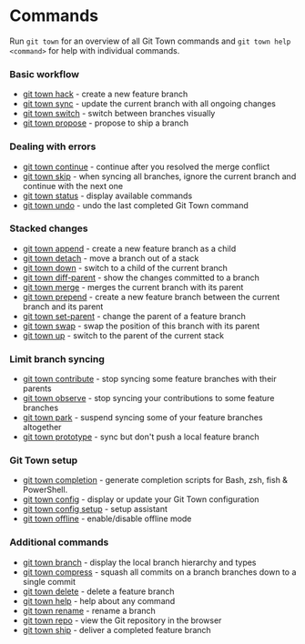 # Commands

Run `git town` for an overview of all Git Town commands and
`git town help <command>` for help with individual commands.

### Basic workflow

- [git town hack](commands/hack.md) - create a new feature branch
- [git town sync](commands/sync.md) - update the current branch with all ongoing
  changes
- [git town switch](commands/switch.md) - switch between branches visually
- [git town propose](commands/propose.md) - propose to ship a branch

### Dealing with errors

- [git town continue](commands/continue.md) - continue after you resolved the
  merge conflict
- [git town skip](commands/skip.md) - when syncing all branches, ignore the
  current branch and continue with the next one
- [git town status](commands/status.md) - display available commands
- [git town undo](commands/undo.md) - undo the last completed Git Town command

### Stacked changes

- [git town append](commands/append.md) - create a new feature branch as a child
- [git town detach](commands/detach.md) - move a branch out of a stack
- [git town down](commands/down.md) - switch to a child of the current branch
- [git town diff-parent](commands/diff-parent.md) - show the changes committed
  to a branch
- [git town merge](commands/merge.md) - merges the current branch with its
  parent
- [git town prepend](commands/prepend.md) - create a new feature branch between
  the current branch and its parent
- [git town set-parent](commands/set-parent.md) - change the parent of a feature
  branch
- [git town swap](commands/swap.md) - swap the position of this branch with its
  parent
- [git town up](commands/up.md) - switch to the parent of the current stack

### Limit branch syncing

- [git town contribute](commands/detach.md) - stop syncing some feature branches
  with their parents
- [git town observe](commands/observe.md) - stop syncing your contributions to
  some feature branches
- [git town park](commands/park.md) - suspend syncing some of your feature
  branches altogether
- [git town prototype](commands/prototype.md) - sync but don't push a local
  feature branch

### Git Town setup

- [git town completion](commands/completions.md) - generate completion scripts
  for Bash, zsh, fish & PowerShell.
- [git town config](commands/config.md) - display or update your Git Town
  configuration
- [git town config setup](commands/config-setup.md) - setup assistant
- [git town offline](commands/offline.md) - enable/disable offline mode

### Additional commands

- [git town branch](commands/branch.md) - display the local branch hierarchy and
  types
- [git town compress](commands/compress.md) - squash all commits on a branch
  branches down to a single commit
- [git town delete](commands/delete.md) - delete a feature branch
- [git town help](commands/help.md) - help about any command
- [git town rename](commands/rename.md) - rename a branch
- [git town repo](commands/repo.md) - view the Git repository in the browser
- [git town ship](commands/ship.md) - deliver a completed feature branch
